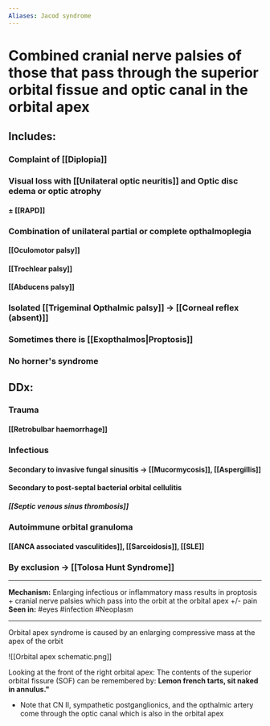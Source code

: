 ```yaml
---
Aliases: Jacod syndrome
---
```

# Combined cranial nerve palsies of those that pass through the superior orbital fissue and optic canal in the orbital apex
## Includes:
### Complaint of [[Diplopia]]
### Visual loss with [[Unilateral optic neuritis]] and Optic disc edema or optic atrophy
#### ± [[RAPD]]
### Combination of unilateral partial or complete opthalmoplegia
#### [[Oculomotor palsy]]
#### [[Trochlear palsy]]
#### [[Abducens palsy]]
### Isolated [[Trigeminal Opthalmic palsy]] -> [[Corneal reflex (absent)]]
### Sometimes there is [[Exopthalmos|Proptosis]]
### **No horner's syndrome**
## DDx:
### Trauma
#### [[Retrobulbar haemorrhage]]
### Infectious
#### Secondary to invasive fungal sinusitis -> [[Mucormycosis]], [[Aspergillis]]
#### Secondary to post-septal bacterial orbital cellulitis
##### [[Septic venous sinus thrombosis]] 
### Autoimmune orbital granuloma
#### [[ANCA associated vasculitides]], [[Sarcoidosis]], [[SLE]]
### By exclusion -> [[Tolosa Hunt Syndrome]]

---
**Mechanism:** Enlarging infectious or inflammatory mass results in proptosis + cranial nerve palsies which pass into the orbit at the orbital apex +/- pain
**Seen in:** #eyes #infection #Neoplasm 

---
Orbital apex syndrome is caused by an enlarging compressive mass at the apex of the orbit

![[Orbital apex schematic.png]]

Looking at the front of the right orbital apex: The contents of the superior orbital fissure (SOF) can be remembered by: **Lemon french tarts, sit naked in annulus."** 
- Note that CN II, sympathetic postganglionics, and the opthalmic artery come through the optic canal which is also in the orbital apex

